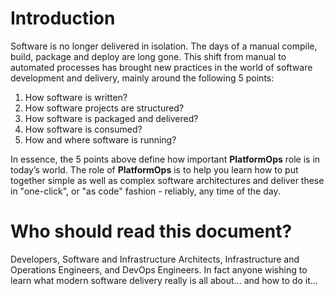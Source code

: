 # Introduction

Software is no longer delivered in isolation. The days of a manual compile, build, package and deploy are long gone. This shift from manual to automated processes has brought new practices in the world of software development and delivery, mainly around the following 5 points:

1. How software is written?
2. How software projects are structured?
3. How software is packaged and delivered?
4. How software is consumed?
5. How and where software is running?

In essence, the 5 points above define how important **PlatformOps** role is in today’s world. The role of **PlatformOps** is to help you learn how to put together simple as well as complex software architectures and deliver these in "one-click", or "as code" fashion - reliably, any time of the day.

# Who should read this document?

Developers, Software and Infrastructure Architects, Infrastructure and Operations Engineers, and DevOps Engineers. In fact anyone wishing to learn what modern software delivery really is all about... and how to do it...